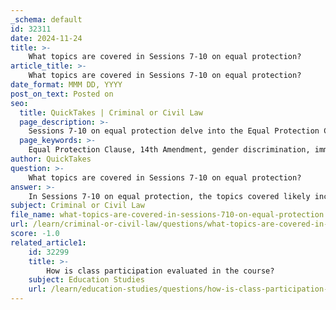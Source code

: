```yaml
---
_schema: default
id: 32311
date: 2024-11-24
title: >-
    What topics are covered in Sessions 7-10 on equal protection?
article_title: >-
    What topics are covered in Sessions 7-10 on equal protection?
date_format: MMM DD, YYYY
post_on_text: Posted on
seo:
  title: QuickTakes | Criminal or Civil Law
  page_description: >-
    Sessions 7-10 on equal protection delve into the Equal Protection Clause of the 14th Amendment, covering historical context, key Supreme Court cases, levels of legal scrutiny, contemporary issues, and the intersectionality of discrimination in advocating for social justice.
  page_keywords: >-
    Equal Protection Clause, 14th Amendment, gender discrimination, immigration law, civil rights, Supreme Court cases, Sessions v. Morales-Santana, legal scrutiny, strict scrutiny, intermediate scrutiny, rational basis, reproductive rights, affirmative action, social justice, intersectionality, historical context
author: QuickTakes
question: >-
    What topics are covered in Sessions 7-10 on equal protection?
answer: >-
    In Sessions 7-10 on equal protection, the topics covered likely include a range of critical issues related to the Equal Protection Clause of the 14th Amendment, focusing on its application in various contexts, including gender discrimination, immigration, and broader civil rights issues. Here are some key themes that may be discussed:\n\n1. **Historical Context and Evolution**: The sessions may explore the historical development of the Equal Protection Clause, particularly its origins in the aftermath of the Civil War and its implications for formerly enslaved individuals. This includes examining landmark cases that have shaped its interpretation over time.\n\n2. **Key Supreme Court Cases**: Important Supreme Court decisions, such as *Sessions v. Morales-Santana* (2017), which invalidated a citizenship statute that discriminated based on gender, are likely to be analyzed. This case is significant as it marked a pivotal moment in applying equal protection principles to immigration law, emphasizing the Court's role in addressing gender-based discrimination.\n\n3. **Legal Standards of Scrutiny**: The sessions may cover the different levels of scrutiny applied in equal protection cases, such as strict scrutiny, intermediate scrutiny, and rational basis review. Understanding these standards is crucial for analyzing how courts evaluate laws that classify individuals based on race, gender, or other characteristics.\n\n4. **Contemporary Issues**: Discussions may also include current debates surrounding equal protection, such as those related to reproductive rights, affirmative action, and the rights of marginalized groups. This could involve examining how the Equal Protection Clause is invoked in contemporary legal battles and social justice movements.\n\n5. **Intersectionality and Social Justice**: The sessions might address the intersection of various forms of discrimination and how the Equal Protection Clause can be a tool for advocating for social justice. This includes exploring how different identities (race, gender, sexual orientation) interact and the implications for legal protections.\n\nOverall, Sessions 7-10 would provide a comprehensive examination of equal protection, emphasizing its historical roots, legal interpretations, and ongoing relevance in contemporary society.
subject: Criminal or Civil Law
file_name: what-topics-are-covered-in-sessions-710-on-equal-protection.md
url: /learn/criminal-or-civil-law/questions/what-topics-are-covered-in-sessions-710-on-equal-protection
score: -1.0
related_article1:
    id: 32299
    title: >-
        How is class participation evaluated in the course?
    subject: Education Studies
    url: /learn/education-studies/questions/how-is-class-participation-evaluated-in-the-course
---
```


&nbsp;